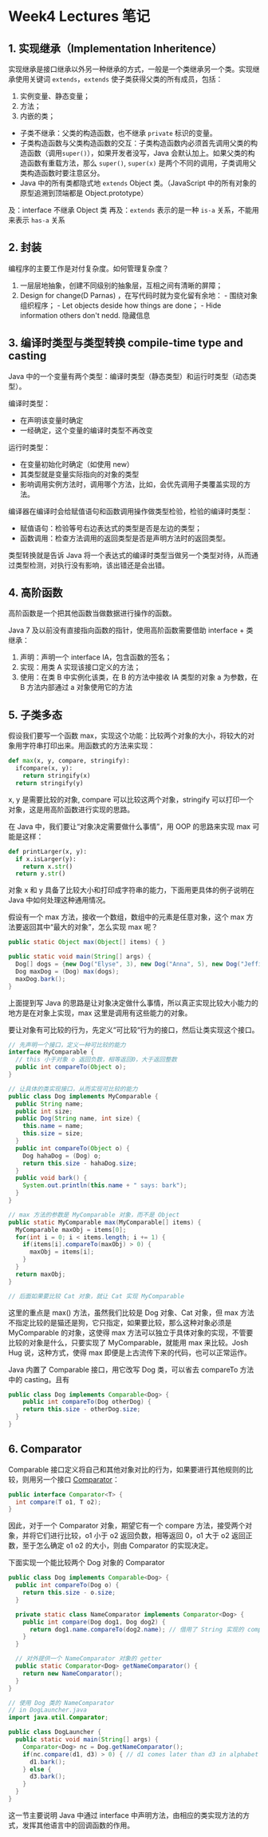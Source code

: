 # Week4 Lectures 笔记

## 1. 实现继承（Implementation Inheritence）

实现继承是接口继承以外另一种继承的方式，一般是一个类继承另一个类。实现继承使用关键词 `extends`，`extends` 使子类获得父类的所有成员，包括：
  1. 实例变量、静态变量；
  2. 方法；
  3. 内嵌的类；

- 子类不继承：父类的构造函数，也不继承 `private` 标识的变量。
- 子类构造函数与父类构造函数的交互：子类构造函数内必须首先调用父类的构造函数（调用`super()`），如果开发者没写，Java 会默认加上。如果父类的构造函数有重载方法，那么 `super()`, `super(x)` 是两个不同的调用，子类调用父类构造函数时要注意区分。
- Java 中的所有类都隐式地 `extends` Object 类。（JavaScript 中的所有对象的原型追溯到顶端都是 Object.prototype）

及：interface 不继承 Object 类
再及：`extends` 表示的是一种 `is-a` 关系，不能用来表示 `has-a` 关系

## 2. 封装

编程序的主要工作是对付复杂度。如何管理复杂度？
  1. 一层层地抽象，创建不同级别的抽象层，互相之间有清晰的屏障；
  2. Design for change(D Parnas) ，在写代码时就为变化留有余地：
    - 围绕对象组织程序；
    - Let objects deside how things are done；
    - Hide information others don't nedd. 隐藏信息

## 3. 编译时类型与类型转换 compile-time type and casting

Java 中的一个变量有两个类型：编译时类型（静态类型）和运行时类型（动态类型）。

编译时类型：
  - 在声明该变量时确定
  - 一经确定，这个变量的编译时类型不再改变

运行时类型：
  - 在变量初始化时确定（如使用 new）
  - 其类型就是变量实际指向的对象的类型
  - 影响调用实例方法时，调用哪个方法，比如，会优先调用子类覆盖实现的方法。

编译器在编译时会给赋值语句和函数调用操作做类型检验，检验的编译时类型：
  - 赋值语句：检验等号右边表达式的类型是否是左边的类型；
  - 函数调用：检查方法调用的返回类型是否是声明方法时的返回类型。

类型转换就是告诉 Java 将一个表达式的编译时类型当做另一个类型对待，从而通过类型检测，对执行没有影响，该出错还是会出错。

## 4. 高阶函数

高阶函数是一个把其他函数当做数据进行操作的函数。

Java 7 及以前没有直接指向函数的指针，使用高阶函数需要借助 interface + 类继承：
  1. 声明：声明一个 interface IA，包含函数的签名；
  2. 实现：用类 A 实现该接口定义的方法；
  3. 使用：在类 B 中实例化该类，在 B 的方法中接收 IA 类型的对象 a 为参数，在 B 方法内部通过 a 对象使用它的方法

## 5. 子类多态

假设我们要写一个函数 max，实现这个功能：比较两个对象的大小，将较大的对象用字符串打印出来。用函数式的方法来实现：

```python
def max(x, y, compare, stringify):
  ifcompare(x, y):
    return stringify(x)
  return stringify(y)
```

x, y 是需要比较的对象, compare 可以比较这两个对象，stringify 可以打印一个对象，这是用高阶函数进行实现的思路。

在 Java 中，我们要让“对象决定需要做什么事情”，用 OOP 的思路来实现 max 可能是这样：

```python
def printLarger(x, y):
  if x.isLarger(y):
    return x.str()
  return y.str()
```

对象 x 和 y 具备了比较大小和打印成字符串的能力，下面用更具体的例子说明在 Java 中如何处理这种通用情况。

假设有一个 max 方法，接收一个数组，数组中的元素是任意对象，这个 max 方法要返回其中“最大的对象”，怎么实现 max 呢？

```java
public static Object max(Object[] items) { }

public static void main(String[] args) {
  Dog[] dogs = {new Dog("Elyse", 3), new Dog("Anna", 5), new Dog("Jeffiny", 10)};
  Dog maxDog = (Dog) max(dogs);
  maxDog.bark();
}
```

上面提到写 Java 的思路是让对象决定做什么事情，所以真正实现比较大小能力的地方是在对象上实现，max 这里是调用有这些能力的对象。

要让对象有可比较的行为，先定义“可比较“行为的接口，然后让类实现这个接口。

```java
// 先声明一个接口，定义一种可比较的能力
interface MyComparable {
  // this 小于对象 o 返回负数，相等返回0，大于返回整数
  public int compareTo(Object o);
}

// 让具体的类实现接口，从而实现可比较的能力
public class Dog implements MyComparable {
  public String name;
  public int size;
  public Dog(String name, int size) {
    this.name = name;
    this.size = size;
  }
  public int compareTo(Object o) {
    Dog hahaDog = (Dog) o;
    return this.size - hahaDog.size;
  }
  public void bark() {
    System.out.println(this.name + " says: bark");
  }
}

// max 方法的参数是 MyComparable 对象，而不是 Object
public static MyComparable max(MyComparable[] items) {
  MyComparable maxObj = items[0];
  for(int i = 0; i < items.length; i += 1) {
    if(items[i].compareTo(maxObj) > 0) {
      maxObj = items[i];
    }
  }
  return maxObj;
}

// 后面如果要比较 Cat 对象，就让 Cat 实现 MyComparable
```

这里的重点是 max() 方法，虽然我们比较是 Dog 对象、Cat 对象，但 max 方法不指定比较的是猫还是狗，它只指定，如果要比较，那么这种对象必须是 MyComparable 的对象，这使得 max 方法可以独立于具体对象的实现，不管要比较的对象是什么，只要实现了 MyComparable，就能用 max 来比较。Josh Hug 说，这种方式，使得 max 即便是上古流传下来的代码，也可以正常运作。

Java 内置了 Comparable<T> 接口，用它改写 Dog 类，可以省去 compareTo 方法中的 casting。且有

```java
public class Dog implements Comparable<Dog> {
    public int compareTo(Dog otherDog) {
    return this.size - otherDog.size;
  }
}
```

## 6. Comparator

Comparable 接口定义将自己和其他对象对比的行为，如果要进行其他规则的比较，则用另一个接口 [Comparator](https://docs.oracle.com/javase/8/docs/api/java/util/Comparator.html)：

```java
public interface Comparator<T> {
  int compare(T o1, T o2);
}
```

因此，对于一个 Comparator 对象，期望它有一个 compare 方法，接受两个对象，并将它们进行比较，o1 小于 o2 返回负数，相等返回 0，o1 大于 o2 返回正数，至于怎么确定 o1 o2 的大小，则由 Comparator 的实现决定。

下面实现一个能比较两个 Dog 对象的 Comparator

```java
public class Dog implements Comparable<Dog> {
  public int compareTo(Dog o) {
    return this.size - o.size;
  }

  private static class NameComparator implements Comparator<Dog> {
    public int compare(Dog dog1, Dog dog2) {
      return dog1.name.compareTo(dog2.name); // 借用了 String 实现的 comparaTo 方法
    }
  }

  // 对外提供一个 NameComparator 对象的 getter
  public static Comparator<Dog> getNameComparator() {
    return new NameComparator();
  }
}

// 使用 Dog 类的 NameComparator
// in DogLauncher.java
import java.util.Comparator;

public class DogLauncher {
  public static void main(String[] args) {
    Comparator<Dog> nc = Dog.getNameComparator();
    if(nc.compare(d1, d3) > 0) { // d1 comes later than d3 in alphabet
      d1.bark();
    } else {
      d3.bark();
    }
  }
}
```

这一节主要说明 Java 中通过 interface 中声明方法，由相应的类实现方法的方式，发挥其他语言中的回调函数的作用。